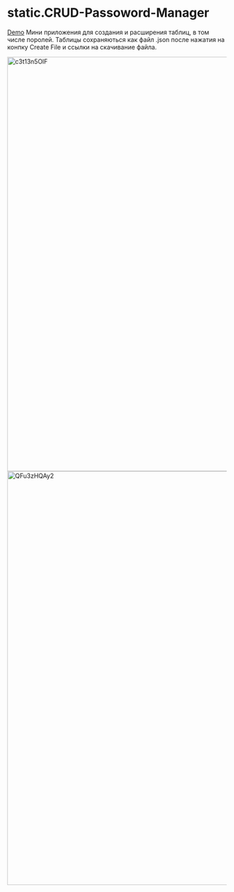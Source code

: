 # static.CRUD-Passoword-Manager

<a href="https://pin-cup.github.io/static.CRUD-Passoword-Manager/">Demo</a>
Мини приложения для создания и расширения таблиц, в том числе поролей.
Таблицы сохраняються как файл .json после нажатия на конпку Create File и ссылки на скачивание файла.

<img width="949" alt="c3t13n5OlF" src="https://user-images.githubusercontent.com/70973663/123513295-196d5980-d695-11eb-9093-c810a55a0cad.png">

<img width="948" alt="QFu3zHQAy2" src="https://user-images.githubusercontent.com/70973663/123513297-1e320d80-d695-11eb-858f-8af692b0395c.png">
